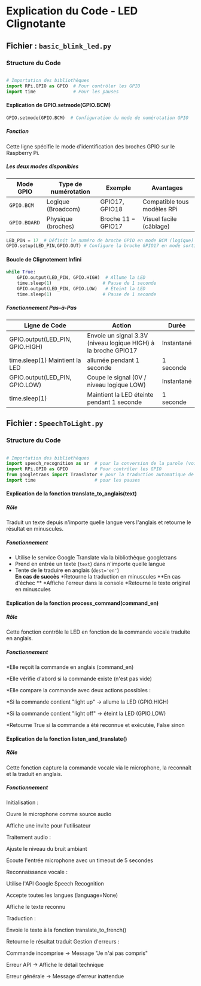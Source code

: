# Explication du Code - LED Clignotante

## Fichier : `basic_blink_led.py`

### Structure du Code

```python

# Importation des bibliothèques
import RPi.GPIO as GPIO  # Pour contrôler les GPIO
import time              # Pour les pauses
```
#### Explication de GPIO.setmode(GPIO.BCM)
```python
GPIO.setmode(GPIO.BCM)  # Configuration du mode de numérotation GPIO
```
##### Fonction
Cette ligne spécifie le mode d'identification des broches GPIO sur le Raspberry Pi.

##### Les deux modes disponibles
| Mode GPIO       | Type de numérotation | Exemple            | Avantages                     |
|-----------------|----------------------|--------------------|-------------------------------|
| `GPIO.BCM`      | Logique (Broadcom)   | GPIO17, GPIO18     |  Compatible tous modèles RPi  |
| `GPIO.BOARD`    | Physique (broches)   | Broche 11 = GPIO17 | Visuel facile (câblage)       |
```python
LED_PIN = 17  # Définit le numéro de broche GPIO en mode BCM (logique)
GPIO.setup(LED_PIN,GPIO.OUT) # Configure la broche GPIO17 en mode sortie
```
#### Boucle de Clignotement Infini
```python
while True:
    GPIO.output(LED_PIN, GPIO.HIGH)  # Allume la LED
    time.sleep(1)                   # Pause de 1 seconde
    GPIO.output(LED_PIN, GPIO.LOW)   # Éteint la LED
    time.sleep(1)                   # Pause de 1 seconde
```
##### Fonctionnement Pas-à-Pas
| Ligne de Code                  | Action	                                                        |Durée       |
|--------------------------------|------------------------------------------------------------------|------------|
| GPIO.output(LED_PIN, GPIO.HIGH)| Envoie un signal 3.3V (niveau logique HIGH) à la broche GPIO17	| Instantané |
| time.sleep(1)	Maintient la LED | allumée pendant 1 seconde	                                    | 1 seconde  |
| GPIO.output(LED_PIN, GPIO.LOW) | Coupe le signal (0V / niveau logique LOW)	                    | Instantané |
| time.sleep(1)	                 | Maintient la LED éteinte pendant 1 seconde	                    |  1 seconde |
## Fichier : `SpeechToLight.py`

### Structure du Code

```python

# Importation des bibliothèques
import speech_recognition as sr  # pour la conversion de la parole (voix) en texte
import RPi.GPIO as GPIO          # Pour contrôler les GPIO
from googletrans import Translator # pour la traduction automatique de texte
import time                      # pour les pauses
```
#### Explication de la fonction translate_to_anglais(text)

##### Rôle 
Traduit un texte depuis n'importe quelle langue vers l'anglais et retourne le résultat en minuscules.

##### Fonctionnement 

* Utilise le service Google Translate via la bibliothèque googletrans  
* Prend en entrée un texte (`text`) dans n'importe quelle langue  
* Tente de le traduire en anglais (`dest='en'`)  
**En cas de succès** 
  *Retourne la traduction en minuscules 
**En cas d'échec  ** 
  *Affiche l'erreur dans la console
  *Retourne le texte original en minuscules
  
#### Explication de la fonction process_command(command_en)

##### Rôle
Cette fonction contrôle le LED en fonction de la  commande vocale traduite en anglais.

##### Fonctionnement

 *Elle reçoit la commande en anglais (command_en) 

 *Elle vérifie d'abord si la commande existe (n'est pas vide)

 *Elle compare la commande avec deux actions possibles :

   *Si la commande contient "light up" → allume la LED (GPIO.HIGH)

   *Si la commande contient "light off" → éteint la LED (GPIO.LOW)

 *Retourne True si la commande a été reconnue et exécutée, False sinon

#### Explication de la fonction listen_and_translate()

##### Rôle
Cette fonction capture la commande vocale via le microphone, la reconnaît et la traduit en anglais.

##### Fonctionnement

Initialisation :

Ouvre le microphone comme source audio

Affiche une invite pour l'utilisateur

Traitement audio :

Ajuste le niveau du bruit ambiant

Écoute l'entrée microphone avec un timeout de 5 secondes

Reconnaissance vocale :

Utilise l'API Google Speech Recognition

Accepte toutes les langues (language=None)

Affiche le texte reconnu

Traduction :

Envoie le texte à la fonction translate_to_french()

Retourne le résultat traduit
Gestion d'erreurs :

Commande incomprise → Message "Je n'ai pas compris"

Erreur API → Affiche le détail technique

Erreur générale → Message d'erreur inattendue
```

